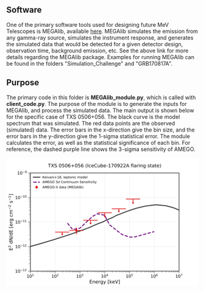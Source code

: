 ## Software <br />
One of the primary software tools used for designing future MeV Telescopes is MEGAlib, available [here](http://megalibtoolkit.com/home.html). MEGAlib simulates the emission from any gamma-ray source, simulates the instrument response, and generates the simulated data that would be detected for a given detector design, observation time, background emission, etc. See the above link for more details regarding the MEGAlib package. Examples for running MEGAlib can be found in the folders "Simulation_Challenge" and "GRB170817A".  

## Purpose <br />
The primary code in this folder is **MEGAlib_module.py**, which is called with **client_code.py**. The purpose of the module is to generate the inputs for MEGAlib, and process the simulated data. The main output is shown below for the specific case of TXS 0506+056. The black curve is the model spectrum that was simulated. The red data points are the observed (simulated) data. The error bars in the x-direction give the bin size, and the error bars in the y-direction give the 1-sigma statistical error. The module calculates the error, as well as the statistical significance of each bin. For reference, the dashed purple line shows the 3-sigma sensitivity of AMEGO.  

![Alt text](SED_7bins.png)
